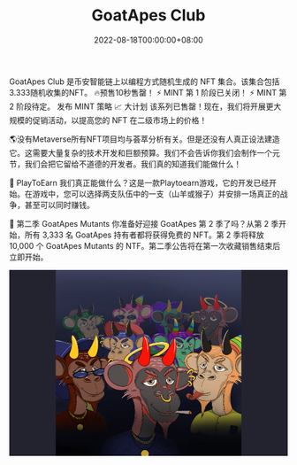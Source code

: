 ﻿---
title: "GoatApes Club"
description: "Goatapes Club是在Binance Smart Chain上编程，随机生成的NFT的集合。 该集合由 3.333 个随机收集的 NFT 组成。"
date: 2022-08-18T00:00:00+08:00
lastmod: 2022-08-18T00:00:00+08:00
draft: false
authors: ["boogArno"]
featuredImage: "goatapes-club.png"
tags: ["Collectibles","GoatApes Club"]
categories: ["nfts"]
nfts: ["Collectibles"]
blockchain: "BSC"
website: "https://dappradar.com/"
twitter: "https://twitter.com/goatapes_club"
discord: "https://discord.gg/gAJtKKPubT"
telegram: ""
github: ""
youtube: ""
twitch: ""
facebook: ""
instagram: ""
reddit: ""
medium: ""
steam: ""
gitbook: ""
googleplay: ""
appstore: ""
status: "Live"
weight: 
lightgallery: true
toc: true
pinned: false
recommend: false
recommend1: false
---
GoatApes Club 是币安智能链上以编程方式随机生成的 NFT 集合。该集合包括3.333随机收集的NFT。
🔥预售10秒售罄！
⚡️ MINT 第 1 阶段已关闭！
⚡️ MINT 第 2 阶段待定。
发布 MINT 策略
📈 大计划 该系列已售罄！现在，我们将开展更大规模的促销活动，以提高您的 NFT 在二级市场上的价格！

🌎没有Metaverse所有NFT项目均与荟萃分析有关。但是还没有人真正设法建造它。这需要大量复杂的技术开发和巨额预算。我们不会告诉你我们会制作一个元节，我们会把它留给不道德的开发者。我们真的知道我们能做什么！

🎲 PlayToEarn
我们真正能做什么？这是一款Playtoearn游戏，它的开发已经开始。在游戏中，您可以选择两支队伍中的一支（山羊或猴子）并安排一场真正的战争，甚至可以同时赚钱。

👹 第二季 GoatApes Mutants
你准备好迎接 GoatApes 第 2 季了吗？从第 2 季开始，所有 3,333 名 GoatApes 持有者都将获得免费的 NFT。第 2 季将释放 10,000 个 GoatApes Mutants 的 NTF。第二季公告将在第一次收藏销售结束后立即开始。

![goatapesclub-dapp-collectibles-bsc-image1_dc44af270f9a068a753948477471cf5d](goatapesclub-dapp-collectibles-bsc-image1_dc44af270f9a068a753948477471cf5d.png)